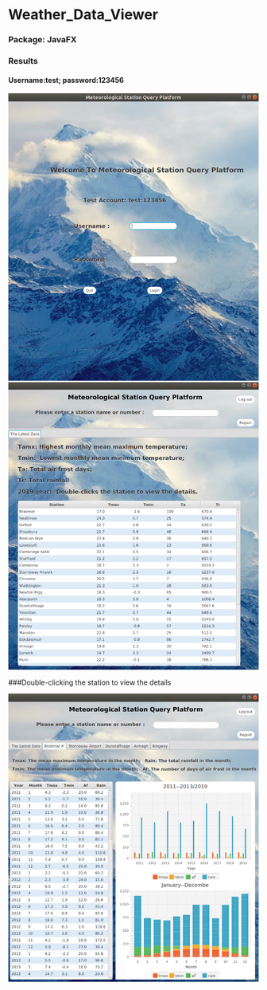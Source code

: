 # Weather_Data_Viewer

### Package: JavaFX

### Results

#### Username:test; password:123456

![image](Screenshot_1.png)
![image](Screenshot_2.png)

###Double-clicking the station to view the details

![image](Screenshot_3.png)

